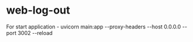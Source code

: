 # web-log-out

For start application - uvicorn main:app --proxy-headers --host 0.0.0.0 --port 3002 --reload
